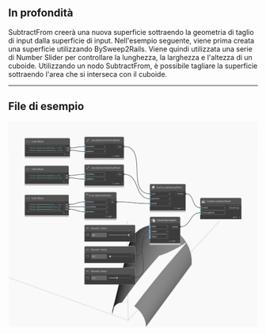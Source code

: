 ## In profondità
SubtractFrom creerà una nuova superficie sottraendo la geometria di taglio di input dalla superficie di input. Nell'esempio seguente, viene prima creata una superficie utilizzando BySweep2Rails. Viene quindi utilizzata una serie di Number Slider per controllare la lunghezza, la larghezza e l'altezza di un cuboide. Utilizzando un nodo SubtractFrom, è possibile tagliare la superficie sottraendo l'area che si interseca con il cuboide.
___
## File di esempio

![SubtractFrom](./Autodesk.DesignScript.Geometry.Surface.SubtractFrom_img.jpg)

